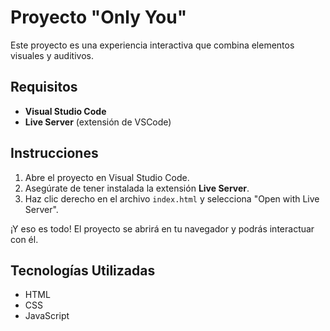 # Proyecto "Only You"



Este proyecto es una experiencia interactiva que combina elementos visuales y auditivos.

## Requisitos

- **Visual Studio Code**
- **Live Server** (extensión de VSCode)

## Instrucciones

1. Abre el proyecto en Visual Studio Code.
2. Asegúrate de tener instalada la extensión **Live Server**.
3. Haz clic derecho en el archivo `index.html` y selecciona "Open with Live Server".

¡Y eso es todo! El proyecto se abrirá en tu navegador y podrás interactuar con él.

## Tecnologías Utilizadas

- HTML
- CSS
- JavaScript
